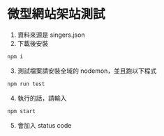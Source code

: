 # 微型網站架站測試

1. 資料來源是 singers.json
2. 下載後安裝

```bash
npm i
```

3. 測試檔案請安裝全域的 nodemon，並且跑以下程式

```bash
npm run test
```

4. 執行的話，請輸入

```bash
npm start
```

5. 會加入 status code
